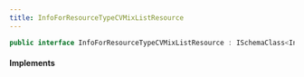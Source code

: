 ```yaml
---
title: InfoForResourceTypeCVMixListResource
---
```


```csharp
public interface InfoForResourceTypeCVMixListResource : ISchemaClass<InfoForResourceTypeCVMixListResource>, ISchemaField, ISchemaClass, INativeHandle
```

#### Implements

